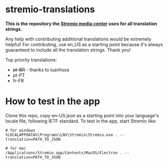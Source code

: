 # stremio-translations

**This is the repository the [Stremio media center](http://www.strem.io) uses for all translation strings.**

Any help with contributing additional translations would be extremely helpful! For contributing, use en_US as a starting point because it's always guaranteed to include all the translation strings. Thank you!

Top priority translations:

* ~~pt-BR~~ - thanks to luanhssa
* pt-PT
* fr-FR


How to test in the app
====================
Clone this repo, copy en-US.json as a starting point into your language's locale file, following IETF standard. To test in the app, start Stremio like:
```
# for windows
%LOCALAPPDATA%\Programs\LNV\Stremio\Stremio.exe . --translation=PATH_TO_JSON

# for mac
/Applications/Stremio.app/Contents/MacOS/Electron . --translation=PATH_TO_JSON
```
